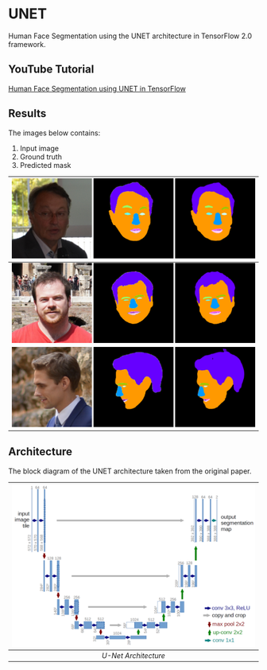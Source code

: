 # UNET
 Human Face Segmentation using the UNET architecture in TensorFlow 2.0 framework.
 
 ## YouTube Tutorial
 [Human Face Segmentation using UNET in TensorFlow](https://youtu.be/yUOlLd-8jng) 

## Results
The images below contains:
1. Input image
2. Ground truth 
3. Predicted mask

| ![](results/1.png) |
| :--: |
| ![](results/2.png) |
| ![](results/3.png) |

## Architecture
The block diagram of the UNET architecture taken from the original paper.

| ![U-Net Architecture](img/u-net-architecture.png) |
| :--: |
| *U-Net Architecture* |
